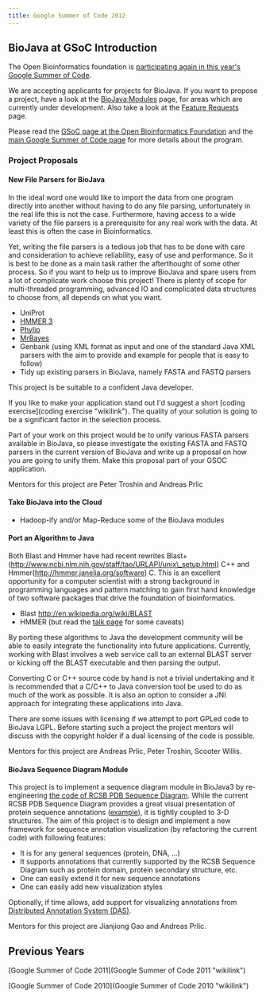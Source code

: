```yaml
---
title: Google Summer of Code 2012
---
```


BioJava at GSoC Introduction
----------------------------

The Open Bioinformatics foundation is [participating again in this
year's Google Summer of
Code](http://www.open-bio.org/wiki/Google_Summer_of_Code).

We are accepting applicants for projects for BioJava. If you want to
propose a project, have a look at the <BioJava:Modules> page, for areas
which are currently under development. Also take a look at the [Feature
Requests](/wiki/BioJava3_Feature_Requests "wikilink") page.

Please read the [GSoC page at the Open Bioinformatics
Foundation](http://www.open-bio.org/wiki/Google_Summer_of_Code) and the
[main Google Summer of Code page](http://code.google.com/soc) for more
details about the program.

### Project Proposals

#### New File Parsers for BioJava

In the ideal word one would like to import the data from one program
directly into another without having to do any file parsing,
unfortunately in the real life this is not the case. Furthermore, having
access to a wide variety of the file parsers is a prerequisite for any
real work with the data. At least this is often the case in
Bioinformatics.

Yet, writing the file parsers is a tedious job that has to be done with
care and consideration to achieve reliability, easy of use and
performance. So it is best to be done as a main task rather the
afterthought of some other process. So if you want to help us to improve
BioJava and spare users from a lot of complicate work choose this
project! There is plenty of scope for multi-threaded programming,
advanced IO and complicated data structures to choose from, all depends
on what you want.

-   UniProt
-   [HMMER 3](http://hmmer.janelia.org)
-   [Phylip](http://evolution.genetics.washington.edu/phylip.html)
-   [MrBayes](http://mrbayes.sourceforge.net)
-   Genbank (using XML format as input and one of the standard Java XML
    parsers with the aim to provide and example for people that is easy
    to follow)
-   Tidy up existing parsers in BioJava, namely FASTA and FASTQ parsers

This project is be suitable to a confident Java developer.

If you like to make your application stand out I'd suggest a short
[coding exercise](coding exercise "wikilink"). The quality of your
solution is going to be a significant factor in the selection process.

Part of your work on this project would be to unify various FASTA
parsers available in BioJava, so please investigate the existing FASTA
and FASTQ parsers in the current version of BioJava and write up a
proposal on how you are going to unify them. Make this proposal part of
your GSOC application.

Mentors for this project are Peter Troshin and Andreas Prlic

#### Take BioJava into the Cloud

-   Hadoop-ify and/or Map-Reduce some of the BioJava modules

#### Port an Algorithm to Java

Both Blast and Hmmer have had recent rewrites
Blast+(http://www.ncbi.nlm.nih.gov/staff/tao/URLAPI/unix\_setup.html)
C++ and Hmmer(http://hmmer.janelia.org/software) C. This is an excellent
opportunity for a computer scientist with a strong background in
programming languages and pattern matching to gain first hand knowledge
of two software packages that drive the foundation of bioinformatics.

-   Blast <http://en.wikipedia.org/wiki/BLAST>
-   HMMER (but read the [talk
    page](Talk:Google_Summer_of_Code_2012#HMMER "wikilink") for some
    caveats)

By porting these algorithms to Java the development community will be
able to easily integrate the functionality into future applications.
Currently, working with Blast involves a web service call to an external
BLAST server or kicking off the BLAST executable and then parsing the
output.

Converting C or C++ source code by hand is not a trivial undertaking and
it is recommended that a C/C++ to Java conversion tool be used to do as
much of the work as possible. It is also an option to consider a JNI
approach for integrating these applications into Java.

There are some issues with licensing if we attempt to port GPLed code to
BioJava LGPL. Before starting such a project the project mentors will
discuss with the copyright holder if a dual licensing of the code is
possible.

Mentors for this project are Andreas Prlic, Peter Troshin, Scooter
Willis.

#### BioJava Sequence Diagram Module

This project is to implement a sequence diagram module in BioJava3 by
re-engineering [the code of RCSB PDB Sequence
Diagram](http://code.open-bio.org/RCSB_SequenceViewer/?root=biojava).
While the current RCSB PDB Sequence Diagram provides a great visual
presentation of protein sequence annotations
([example](http://www.pdb.org/pdb/explore/remediatedSequence.do?structureId=2YER)),
it is tightly coupled to 3-D structures. The aim of this project is to
design and implement a new framework for sequence annotation
visualization (by refactoring the current code) with following features:

-   It is for any general sequences (protein, DNA, ...)
-   It supports annotations that currently supported by the RCSB
    Sequence Diagram such as protein domain, protein secondary
    structure, etc.
-   One can easily extend it for new sequence annotations
-   One can easily add new visualization styles

Optionally, if time allows, add support for visualizing annotations from
[Distributed Annotation System
(DAS)](http://www.biodas.org/wiki/Main_Page).

Mentors for this project are Jianjiong Gao and Andreas Prlic.

Previous Years
--------------

[Google Summer of Code 2011](Google Summer of Code 2011 "wikilink")

[Google Summer of Code 2010](Google Summer of Code 2010 "wikilink")

